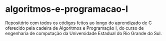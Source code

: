 # algoritmos-e-programacao-I
 Repositório com todos os códigos feitos ao longo do aprendizado de C oferecido pela cadeira de Algoritmos e Programação I, do curso de engenharia de computação da Universidade Estadual do Rio Grande do Sul.
